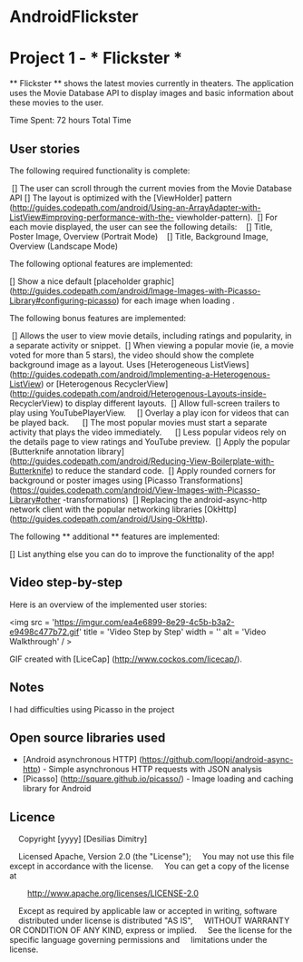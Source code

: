 # AndroidFlickster
# Project 1 - * Flickster *

** Flickster ** shows the latest movies currently in theaters. The application uses the Movie Database API to display images and basic information about these movies to the user.

Time Spent: 72 hours Total Time

## User stories

The following required functionality is complete:

 [] The user can scroll through the current movies from the Movie Database API
[] The layout is optimized with the [ViewHolder] pattern (http://guides.codepath.com/android/Using-an-ArrayAdapter-with-ListView#improving-performance-with-the- viewholder-pattern).
 [] For each movie displayed, the user can see the following details:
   [] Title, Poster Image, Overview (Portrait Mode)
   [] Title, Background Image, Overview (Landscape Mode)

The following optional features are implemented:

[] Show a nice default [placeholder graphic] (http://guides.codepath.com/android/Image-Images-with-Picasso-Library#configuring-picasso) for each image when loading .

The following bonus features are implemented:

 [] Allows the user to view movie details, including ratings and popularity, in a separate activity or snippet.
 [] When viewing a popular movie (ie, a movie voted for more than 5 stars), the video should show the complete background image as a layout. Uses [Heterogeneous ListViews] (http://guides.codepath.com/android/Implementing-a-Heterogenous-ListView) or [Heterogenous RecyclerView] (http://guides.codepath.com/android/Heterogenous-Layouts-inside- RecyclerView) to display different layouts.
 [] Allow full-screen trailers to play using YouTubePlayerView.
    [] Overlay a play icon for videos that can be played back.
     [] The most popular movies must start a separate activity that plays the video immediately.
     [] Less popular videos rely on the details page to view ratings and YouTube preview.
 [] Apply the popular [Butterknife annotation library] (http://guides.codepath.com/android/Reducing-View-Boilerplate-with-Butterknife) to reduce the standard code.
 [] Apply rounded corners for background or poster images using [Picasso Transformations] (https://guides.codepath.com/android/View-Images-with-Picasso-Library#other -transformations)
 [] Replacing the android-async-http network client with the popular networking libraries [OkHttp] (http://guides.codepath.com/android/Using-OkHttp).

The following ** additional ** features are implemented:

[] List anything else you can do to improve the functionality of the app!

## Video step-by-step

Here is an overview of the implemented user stories:

<img src = 'https://imgur.com/ea4e6899-8e29-4c5b-b3a2-e9498c477b72.gif' title = 'Video Step by Step' width = '' alt = 'Video Walkthrough' / >

GIF created with [LiceCap] (http://www.cockos.com/licecap/).

## Notes

I had difficulties using Picasso in the project

## Open source libraries used

- [Android asynchronous HTTP] (https://github.com/loopj/android-async-http) - Simple asynchronous HTTP requests with JSON analysis
- [Picasso] (http://square.github.io/picasso/) - Image loading and caching library for Android

## Licence

    Copyright [yyyy] [Desilias Dimitry]

    Licensed Apache, Version 2.0 (the "License");
    You may not use this file except in accordance with the license.
    You can get a copy of the license at

        http://www.apache.org/licenses/LICENSE-2.0

    Except as required by applicable law or accepted in writing, software
    distributed under license is distributed "AS IS",
    WITHOUT WARRANTY OR CONDITION OF ANY KIND, express or implied.
    See the license for the specific language governing permissions and
    limitations under the license.
